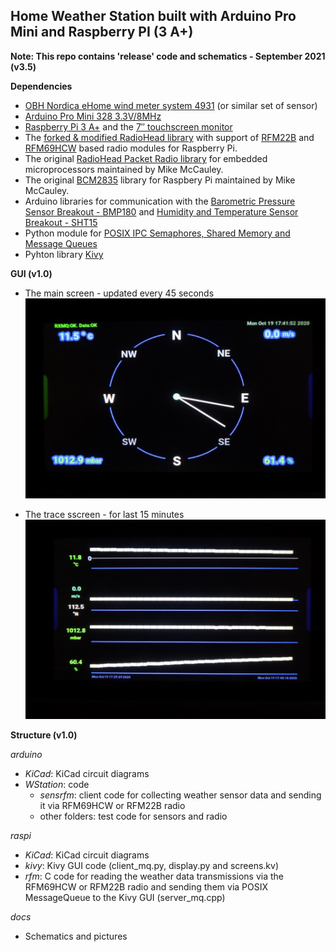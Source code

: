 ## Home Weather Station built with Arduino Pro Mini and Raspberry PI (3 A+)

**Note: This repo contains 'release' code and schematics - September 2021 (v3.5)**

**Dependencies**

- [OBH Nordica eHome wind meter system 4931][13] (or similar set of sensor)
- [Arduino Pro Mini 328 3.3V/8MHz][8]
- [Raspberry Pi 3 A+][9] and the [7″ touchscreen monitor][11]
- The [forked & modified RadioHead library][1] with support of [RFM22B][2] and [RFM69HCW][10] based radio modules for Raspberry Pi. 
- The original [RadioHead Packet Radio library][3] for embedded microprocessors maintained by Mike McCauley. 
- The original [BCM2835][12] library for Raspbery Pi maintained by Mike McCauley. 
- Arduino libraries for communication with the [Barometric Pressure Sensor Breakout - BMP180][4] and [Humidity and Temperature Sensor Breakout - SHT15][5]
- Python module for [POSIX IPC Semaphores, Shared Memory and Message Queues][6]
- Pyhton library [Kivy][7]

**GUI (v1.0)**
- The main screen - updated every 45 seconds
![Main screen](/docs/mainscreen.jpg)

- The trace sscreen - for last 15 minutes
![Traces screen](/docs/tracescreen.jpg)


**Structure (v1.0)**

*arduino*
- *KiCad*: KiCad circuit diagrams
- *WStation*: code
  - *sensrfm*: client code for collecting weather sensor data and sending it via RFM69HCW or RFM22B radio
  - other folders: test code for sensors and radio

*raspi*
- *KiCad*: KiCad circuit diagrams
- *kivy*: Kivy GUI code (client_mq.py, display.py and screens.kv)
- *rfm*: C code for reading the weather data transmissions via the RFM69HCW or RFM22B radio and sending them via POSIX MessageQueue to the Kivy GUI (server_mq.cpp)

*docs*
- Schematics and pictures


[1]: https://github.com/istvanzk/RadioHead
[2]: https://www.hoperf.com/modules/rf_transceiver/RFM22BW.html
[3]: http://www.airspayce.com/mikem/arduino/RadioHead/
[4]: https://github.com/sparkfun/BMP180_Breakout_Arduino_Library
[5]: https://github.com/sparkfun/SHT15_Breakout
[6]: https://github.com/osvenskan/posix_ipc 
[7]: https://kivy.org
[8]: https://www.arduino.cc/en/Main/ArduinoBoardProMini
[9]: https://www.raspberrypi.org/blog/new-product-raspberry-pi-3-model-a
[10]: https://www.hoperf.com/modules/rf_transceiver/RFM69HCW.html
[11]: https://www.raspberrypi.org/products/raspberry-pi-touch-display/
[12]: http://www.airspayce.com/mikem/bcm2835/
[13]: https://github.com/istvanzk/WStation/blob/master/docs/OBHeHome4931.png

